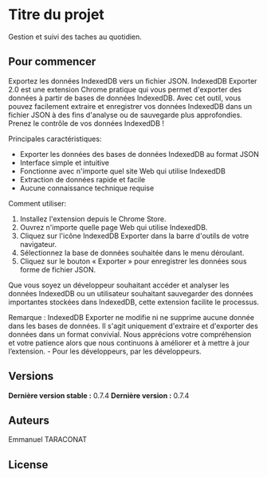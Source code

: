 # Titre du projet

Gestion et suivi des taches au quotidien.

## Pour commencer

Exportez les données IndexedDB vers un fichier JSON.
IndexedDB Exporter 2.0 est une extension Chrome pratique qui vous permet d'exporter des données à partir de bases de données IndexedDB. Avec cet outil, vous pouvez facilement extraire et enregistrer vos données IndexedDB dans un fichier JSON à des fins d'analyse ou de sauvegarde plus approfondies. Prenez le contrôle de vos données IndexedDB !

Principales caractéristiques:
* Exporter les données des bases de données IndexedDB au format JSON
* Interface simple et intuitive
* Fonctionne avec n'importe quel site Web qui utilise IndexedDB
* Extraction de données rapide et facile
* Aucune connaissance technique requise

Comment utiliser:
1. Installez l'extension depuis le Chrome Store.
2. Ouvrez n'importe quelle page Web qui utilise IndexedDB.
3. Cliquez sur l'icône IndexedDB Exporter dans la barre d'outils de votre navigateur.
4. Sélectionnez la base de données souhaitée dans le menu déroulant.
5. Cliquez sur le bouton « Exporter » pour enregistrer les données sous forme de fichier JSON.

Que vous soyez un développeur souhaitant accéder et analyser les données IndexedDB ou un utilisateur souhaitant sauvegarder des données importantes stockées dans IndexedDB, cette extension facilite le processus.

Remarque : IndexedDB Exporter ne modifie ni ne supprime aucune donnée dans les bases de données. Il s'agit uniquement d'extraire et d'exporter des données dans un format convivial. Nous apprécions votre compréhension et votre patience alors que nous continuons à améliorer et à mettre à jour l’extension. - Pour les développeurs, par les développeurs.

## Versions

**Dernière version stable :** 0.7.4
**Dernière version :** 0.7.4


## Auteurs

Emmanuel TARACONAT


## License

